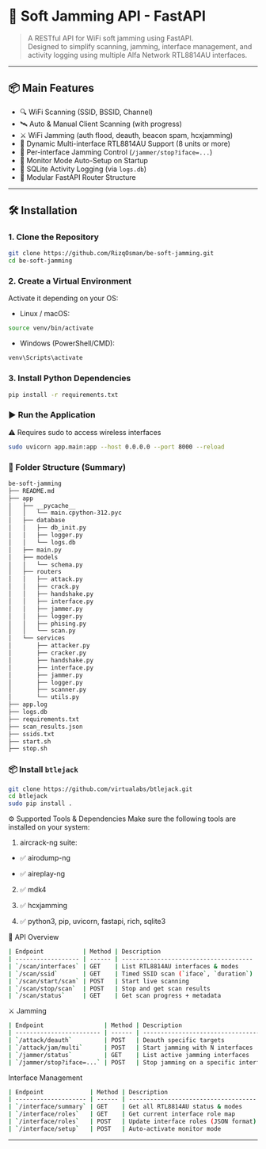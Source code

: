 # 📡 Soft Jamming API - FastAPI

> A RESTful API for WiFi soft jamming using FastAPI.  
> Designed to simplify scanning, jamming, interface management, and activity logging using multiple Alfa Network RTL8814AU interfaces.

---

## 📦 Main Features

- 🔍 WiFi Scanning (SSID, BSSID, Channel)
- 🛰 Auto & Manual Client Scanning (with progress)
- ⚔️ WiFi Jamming (auth flood, deauth, beacon spam, hcxjamming)
- 🧠 Dynamic Multi-interface RTL8814AU Support (8 units or more)
- 🧩 Per-interface Jamming Control (`/jammer/stop?iface=...`)
- 🧼 Monitor Mode Auto-Setup on Startup
- 📝 SQLite Activity Logging (via `logs.db`)
- 🧰 Modular FastAPI Router Structure

---

## 🛠 Installation

### 1. Clone the Repository

```bash
git clone https://github.com/RizqOsman/be-soft-jamming.git 
cd be-soft-jamming
```

### 2. Create a Virtual Environment
Activate it depending on your OS:

- Linux / macOS:
```bash
source venv/bin/activate
```

- Windows (PowerShell/CMD):
```bash
venv\Scripts\activate
```

### 3. Install Python Dependencies
```bash
pip install -r requirements.txt
```

### ▶ Run the Application 
⚠️ Requires sudo to access wireless interfaces
```bash
sudo uvicorn app.main:app --host 0.0.0.0 --port 8000 --reload
```

### 🔀 Folder Structure (Summary)
```bash
be-soft-jamming
├── README.md
├── app
│   ├── __pycache__
│   │   └── main.cpython-312.pyc
│   ├── database
│   │   ├── db_init.py
│   │   ├── logger.py
│   │   └── logs.db
│   ├── main.py
│   ├── models
│   │   └── schema.py
│   ├── routers
│   │   ├── attack.py
│   │   ├── crack.py
│   │   ├── handshake.py
│   │   ├── interface.py
│   │   ├── jammer.py
│   │   ├── logger.py
│   │   ├── phising.py
│   │   └── scan.py
│   └── services
│       ├── attacker.py
│       ├── cracker.py
│       ├── handshake.py
│       ├── interface.py
│       ├── jammer.py
│       ├── logger.py
│       ├── scanner.py
│       └── utils.py
├── app.log
├── logs.db
├── requirements.txt
├── scan_results.json
├── ssids.txt
├── start.sh
├── stop.sh
```

### 📦 Install `btlejack`
```bash
git clone https://github.com/virtualabs/btlejack.git
cd btlejack
sudo pip install .
```

⚙️ Supported Tools & Dependencies
Make sure the following tools are installed on your system:
1) aircrack-ng suite:

- ✅ airodump-ng

- ✅ aireplay-ng

2) ✅ mdk4

3) ✅ hcxjamming

4) ✅ python3, pip, uvicorn, fastapi, rich, sqlite3


📡 API Overview
```bash
| Endpoint           | Method | Description                           |
| ------------------ | ------ | ------------------------------------- |
| `/scan/interfaces` | GET    | List RTL8814AU interfaces & modes     |
| `/scan/ssid`       | GET    | Timed SSID scan (`iface`, `duration`) |
| `/scan/start/scan` | POST   | Start live scanning                   |
| `/scan/stop/scan`  | POST   | Stop and get scan results             |
| `/scan/status`     | GET    | Get scan progress + metadata          |
```

⚔️ Jamming
```bash
| Endpoint                 | Method | Description                          |
| ------------------------ | ------ | ------------------------------------ |
| `/attack/deauth`         | POST   | Deauth specific targets              |
| `/attack/jam/multi`      | POST   | Start jamming with N interfaces      |
| `/jammer/status`         | GET    | List active jamming interfaces       |
| `/jammer/stop?iface=...` | POST   | Stop jamming on a specific interface |
```

Interface Management
```bash
| Endpoint             | Method | Description                          |
| -------------------- | ------ | ------------------------------------ |
| `/interface/summary` | GET    | Get all RTL8814AU status & modes     |
| `/interface/roles`   | GET    | Get current interface role map       |
| `/interface/roles`   | POST   | Update interface roles (JSON format) |
| `/interface/setup`   | POST   | Auto-activate monitor mode           |
```

---